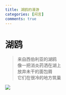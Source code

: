 ```yaml
---
title: 湖鸥的漫游
categories: [闲言]
comments: true
---
```

# 湖鸥
> 来自西伯利亚的湖鸥<br>像一把消炎药洒在湖上<BR>放弃未干的面包屑<br>它们在很冷的地方筑巢<br>

![](limitecia.github.io/assets/img/IMG_0526(20230214-155006).jpg)

